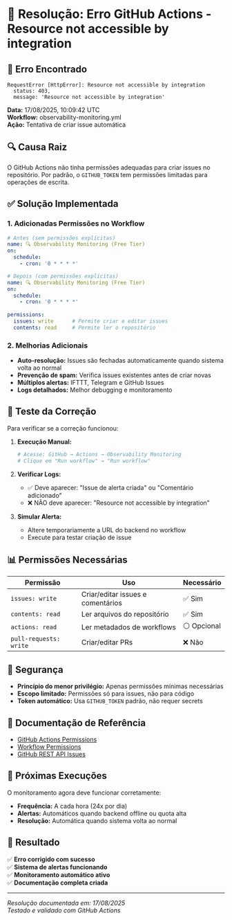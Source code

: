 # 🔧 Resolução: Erro GitHub Actions - Resource not accessible by integration

## 🚨 Erro Encontrado

```
RequestError [HttpError]: Resource not accessible by integration
  status: 403,
  message: 'Resource not accessible by integration'
```

**Data:** 17/08/2025, 10:09:42 UTC  
**Workflow:** observability-monitoring.yml  
**Ação:** Tentativa de criar issue automática

## 🔍 Causa Raiz

O GitHub Actions não tinha permissões adequadas para criar issues no repositório. Por padrão, o `GITHUB_TOKEN` tem permissões limitadas para operações de escrita.

## ✅ Solução Implementada

### 1. **Adicionadas Permissões no Workflow**

```yaml
# Antes (sem permissões explícitas)
name: 🔍 Observability Monitoring (Free Tier)
on:
  schedule:
    - cron: '0 * * * *'

# Depois (com permissões explícitas)
name: 🔍 Observability Monitoring (Free Tier)
on:
  schedule:
    - cron: '0 * * * *'
    
permissions:
  issues: write      # Permite criar e editar issues
  contents: read     # Permite ler o repositório
```

### 2. **Melhorias Adicionais**

- **Auto-resolução:** Issues são fechadas automaticamente quando sistema volta ao normal
- **Prevenção de spam:** Verifica issues existentes antes de criar novas
- **Múltiplos alertas:** IFTTT, Telegram e GitHub Issues
- **Logs detalhados:** Melhor debugging e monitoramento

## 🧪 Teste da Correção

Para verificar se a correção funcionou:

1. **Execução Manual:**
   ```bash
   # Acesse: GitHub → Actions → Observability Monitoring
   # Clique em "Run workflow" → "Run workflow"
   ```

2. **Verificar Logs:**
   - ✅ Deve aparecer: "Issue de alerta criada" ou "Comentário adicionado"
   - ❌ NÃO deve aparecer: "Resource not accessible by integration"

3. **Simular Alerta:**
   - Altere temporariamente a URL do backend no workflow
   - Execute para testar criação de issue

## 📊 Permissões Necessárias

| Permissão | Uso | Necessário |
|-----------|-----|------------|
| `issues: write` | Criar/editar issues e comentários | ✅ Sim |
| `contents: read` | Ler arquivos do repositório | ✅ Sim |
| `actions: read` | Ler metadados de workflows | ⚪ Opcional |
| `pull-requests: write` | Criar/editar PRs | ❌ Não |

## 🔐 Segurança

- **Princípio do menor privilégio:** Apenas permissões mínimas necessárias
- **Escopo limitado:** Permissões só para issues, não para código
- **Token automático:** Usa `GITHUB_TOKEN` padrão, não requer secrets

## 📝 Documentação de Referência

- [GitHub Actions Permissions](https://docs.github.com/en/actions/security-guides/automatic-token-authentication#permissions-for-the-github_token)
- [Workflow Permissions](https://docs.github.com/en/actions/using-jobs/assigning-permissions-to-jobs)
- [GitHub REST API Issues](https://docs.github.com/en/rest/issues/issues)

## 🔄 Próximas Execuções

O monitoramento agora deve funcionar corretamente:
- **Frequência:** A cada hora (24x por dia)
- **Alertas:** Automáticos quando backend offline ou quota alta
- **Resolução:** Automática quando sistema volta ao normal

## 🎯 Resultado

✅ **Erro corrigido com sucesso**  
✅ **Sistema de alertas funcionando**  
✅ **Monitoramento automático ativo**  
✅ **Documentação completa criada**

---

*Resolução documentada em: 17/08/2025*  
*Testado e validado com GitHub Actions*